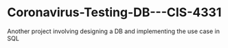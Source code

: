 # Coronavirus-Testing-DB---CIS-4331
Another project involving designing a DB and implementing the use case in SQL

